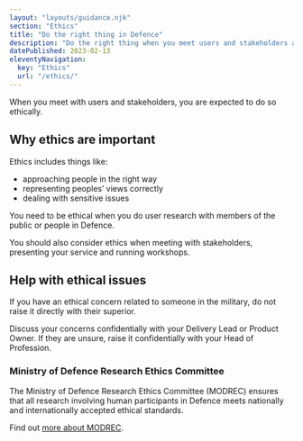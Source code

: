 ```yaml
---
layout: "layouts/guidance.njk"
section: "Ethics"
title: "Do the right thing in Defence"
description: "Do the right thing when you meet users and stakeholders across Defence, and keep your team safe."
datePublished: 2023-02-13
eleventyNavigation:
  key: "Ethics"
  url: "/ethics/"
---
```


When you meet with users and stakeholders, you are expected to do so ethically. 

## Why ethics are important

Ethics includes things like:

- approaching people in the right way
- representing peoples’ views correctly
- dealing with sensitive issues 

You need to be ethical when you do user research with members of the public or people in Defence. 

You should also consider ethics when meeting with stakeholders, presenting your service and running workshops.

## Help with ethical issues 

If you have an ethical concern related to someone in the military, do not raise it directly with their superior. 

Discuss your concerns confidentially with your Delivery Lead or Product Owner. If they are unsure, raise it confidentially with your Head of Profession.

### Ministry of Defence Research Ethics Committee

The Ministry of Defence Research Ethics Committee (MODREC) ensures that all research involving human participants in Defence meets nationally and internationally accepted ethical standards. 

Find out [more about MODREC](https://www.gov.uk/government/groups/ministry-of-defence-research-ethics-committees).
